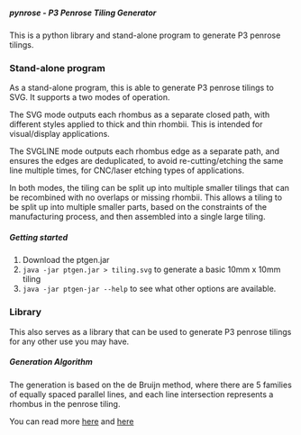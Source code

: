 ##### pynrose - P3 Penrose Tiling Generator

This is a python library and stand-alone program to generate P3 penrose
tilings.

### Stand-alone program

As a stand-alone program, this is able to generate P3 penrose tilings
to SVG. It supports a two modes of operation.

The SVG mode outputs each rhombus as a separate closed path, with
different styles applied to thick and thin rhombii. This is intended
for visual/display applications.

The SVGLINE mode outputs each rhombus edge as a separate path, and
ensures the edges are deduplicated, to avoid re-cutting/etching the
same line multiple times, for CNC/laser etching types of applications. 

In both modes, the tiling can be split up into multiple smaller tilings
that can be recombined with no overlaps or missing rhombii. This allows
a tiling to be split up into multiple smaller parts, based on the
constraints of the manufacturing process, and then assembled into a single
large tiling.

##### Getting started
1. Download the ptgen.jar
2. `java -jar ptgen.jar > tiling.svg` to generate a basic 10mm x 10mm tiling
3. `java -jar ptgen-jar --help` to see what other options are available.

### Library

This also serves as a library that can be used to generate P3 penrose
tilings for any other use you may have.


##### Generation Algorithm
The generation is based on the de Bruijn method, where there are 5 families
of equally spaced parallel lines, and each line intersection represents a
rhombus in the penrose tiling.

You can read more
[here](https://www.mathpages.com/home/kmath621/kmath621.htm) and
[here](http://www.ams.org/publicoutreach/feature-column/fcarc-ribbons)
